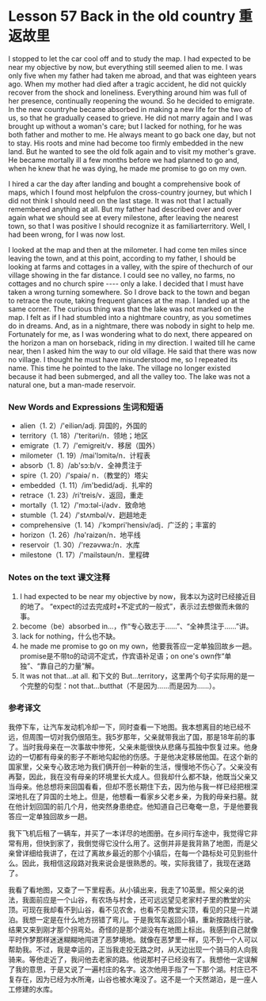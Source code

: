 # Lesson 57 Back in the old country 重返故里
I stopped to let the car cool off and to study the map. I had expected to be near my objective by now, but everything still seemed alien to me. I was only five when my father had taken me abroad, and that was eighteen years ago. When my mother had died after a tragic accident, he did not quickly recover from the shock and loneliness. Everything around him was full of her presence, continually reopening the wound. So he decided to emigrate. In the new countryhe became absorbed in making a new life for the two of us, so that he gradually ceased to grieve. He did not marry again and I was brought up without a woman's care; but I lacked for nothing, for he was both father and mother to me. He always meant to go back one day, but not to stay. His roots and mine had become too firmly embedded in the new land. But he wanted to see the old folk again and to visit my mother's grave. He became mortally ill a few months before we had planned to go and, when he knew that he was dying, he made me promise to go on my own.

I hired a car the day after landing and bought a comprehensive book of maps, which I found most helpfulon the cross-country journey, but which I did not think I should need on the last stage. It was not that I actually remembered anything at all. But my father had described over and over again what we should see at every milestone, after leaving the nearest town, so that I was positive I should recognize it as familiarterritory. Well, I had been wrong, for I was now lost.

I looked at the map and then at the milometer. I had come ten miles since leaving the town, and at this point, according to my father, I should be looking at farms and cottages in a valley, with the spire of thechurch of our village showing in the far distance. I could see no valley, no farms, no cottages and no church spire ---- only a lake. I decided that I must have taken a wrong turning somewhere. So I drove back to the town and began to retrace the route, taking frequent glances at the map. I landed up at the same corner. The curious thing was that the lake was not marked on the map. I felt as if I had stumbled into a nightmare country, as you sometimes do in dreams. And, as in a nightmare, there was nobody in sight to help me. Fortunately for me, as I was wondering what to do next, there appeared on the horizon a man on horseback, riding in my direction. I waited till he came near, then I asked him the way to our old village. He said that there was now no village. I thought he must have misunderstood me, so I repeated its name. This time he pointed to the lake. The village no longer existed because it had been submerged, and all the valley too. The lake was not a natural one, but a man-made reservoir.

### New Words and Expressions 生词和短语

* alien（1. 2）/'eiliən/adj. 异国的，外国的
* territory（1. 18）/'teritəri/n．领地；地区
* emigrate（1. 7）/'emigreit/v．移居（国外）
* milometer（1. 19）/mai'lɔmitə/n．计程表
* absorb（1. 8）/ab'sɔ:b/v．全神贯注于
* spire（1. 20）/'spaiə/ n．（教堂的）塔尖
* embedded（1. 11）/im'bedid/adj．扎牢的
* retrace（1. 23）/ri'treis/v．返回，重走
* mortally（1. 12）/'mɔ:təl-i/adv．致命地
* stumble（1. 24）/'stʌmbəl/v．趔趄地走
* comprehensive（1. 14）/'kɔmpri'hensiv/adj．广泛的；丰富的
* horizon（1. 26）/hə'raizən/n．地平线
* reservoir（1. 30）/'rezəvwa:/n．水库
* milestone（1. 17）/'mailstəun/n．里程碑

### Notes on the text 课文注释

1. I had expected to be near my objective by now，我本以为这时已经接近目的地了。
	“expect的过去完成时+不定式的一般式”，表示过去想做而未做的事。
2. become（be）absorbed in…，作“专心致志于……”、“全神贯注于……”讲。
3. lack for nothing，什么也不缺。
4. he made me promise to go on my own，他要我答应一定单独回故乡一趟。
	promise是不带to的动词不定式，作宾语补足语；on one's own作“单独”、“靠自己的力量”解。
5. It was not that…at all. 和下文的 But…territory，这里两个句子实际用的是一个完整的句型：not that…butthat（不是因为……而是因为……）。

### 参考译文

我停下车，让汽车发动机冷却一下，同时查看一下地图。我本想离目的地已经不远，但周围一切对我仍很陌生。我5岁那年，父亲就带我出了国，那是18年前的事了。当时我母亲在一次事故中惨死，父亲未能很快从悲痛与孤独中恢复过来。他身边的一切都有母亲的影子不断地勾起他的伤感。于是他决定移居他国。在这个新的国家里，父亲专心致志地为我们俩开创一种新的生活，慢慢地不伤心了。父亲没有再娶，因此，我在没有母亲的环境里长大成人。但我却什么都不缺，他既当父亲又当母亲。他总想将来回国看看，但却不愿长期住下去，因为他与我一样已经把根深深地扎在了异国的土地上。但是，他想看一看家乡父老乡亲，为我的母亲扫墓。就在他计划回国的前几个月，他突然身患绝症。他知道自己已奄奄一息，于是他要我答应一定单独回故乡一趟。

我下飞机后租了一辆车，并买了一本详尽的地图册。在乡间行车途中，我觉得它非常有用，但快到家了，我倒觉得它没什么用了。这倒并非是我背熟了地图，而是父亲曾详细给我讲了，在过了离故乡最近的那个小镇后，在每一个路标处可见到些什么。因此，我相信这段路对我来说会是很熟悉的。唉，实际我错了，我现在迷路了。

我看了看地图，又查了一下里程表。从小镇出来，我走了10英里。照父亲的说法，我面前应是一个山谷，有农场与村舍，还可远远望见老家村子里的教堂的尖顶。可现在我却看不到山谷，看不见农舍，也看不见教堂尖顶，看见的只是一片湖泊。我想一定是在什么地方拐错了弯儿。于是我驾车返回小镇，重新按路线行驶。结果又来到刚才那个拐弯处。奇怪的是那个湖没有在地图上标出。我感到自己就像平时作梦那样迷迷糊糊地闯进了恶梦境地。就像在恶梦里一样，见不到一个人可以帮助我。不过，我是幸运的，正当我走投无路之时，从天边出现一个骑马的人向我骑来。等他走近了，我问他去老家的路。他说那村子已经没有了。我想他一定误解了我的意思，于是又说了一遍村庄的名字。这次他用手指了一下那个湖。村庄已不复存在，因为已经为水所淹，山谷也被水淹没了。这不是一个天然湖泊，是一座人工修建的水库。

